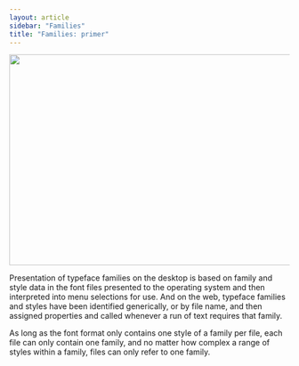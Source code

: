 ```yaml
---
layout: article
sidebar: "Families"
title: "Families: primer"
---
```

<img alt="" src="https://lh6.googleusercontent.com/hxpmtnlCvAB6nQKniiu7FjbFLUuzlPTIb5zab4jzHA08OJvdDMZfwHVzx4Lx5Aw88Hx9Cyc0kFnh0I9uzSVgwkMrND9Rac__uJuZuJ-DPSikBZg81TufNRj7_x4Kk2eBhg" style="width: 624.00px; height: 378.67px; margin-left: 0.00px; margin-top: 0.00px; transform: rotate(0.00rad) translateZ(0px); -webkit-transform: rotate(0.00rad) translateZ(0px);" title="">

Presentation of typeface families on the desktop is based on family and style data in the font files presented to the operating system and then interpreted into menu selections for use. And on the web, typeface families and styles have been identified generically, or by file name, and then assigned properties and called whenever a run of text requires that family.

As long as the font format only contains one style of a family per file, each file can only contain one family, and no matter how complex a range of styles within a family, files can only refer to one family.
